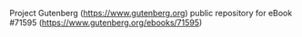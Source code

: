 Project Gutenberg (https://www.gutenberg.org) public repository
for eBook #71595 (https://www.gutenberg.org/ebooks/71595)
